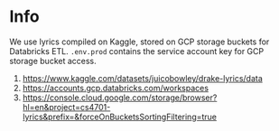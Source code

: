 # Info
We use lyrics compiled on Kaggle, stored on GCP storage buckets for Databricks ETL. `.env.prod` contains the service account key for GCP storage bucket access. 
1. https://www.kaggle.com/datasets/juicobowley/drake-lyrics/data
2. https://accounts.gcp.databricks.com/workspaces
3. https://console.cloud.google.com/storage/browser?hl=en&project=cs4701-lyrics&prefix=&forceOnBucketsSortingFiltering=true